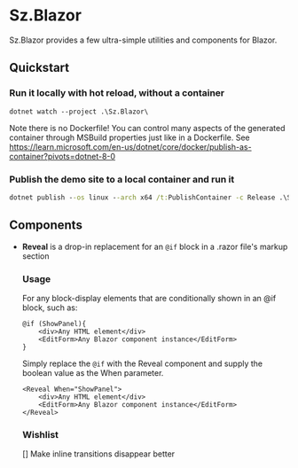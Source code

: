 # Sz.Blazor

Sz.Blazor provides a few ultra-simple utilities and components for Blazor.

## Quickstart

### Run it locally with hot reload, without a container
`dotnet watch --project .\Sz.Blazor\`

Note there is no Dockerfile! You can control many aspects of the generated 
container through MSBuild properties just like in a Dockerfile.
See https://learn.microsoft.com/en-us/dotnet/core/docker/publish-as-container?pivots=dotnet-8-0

### Publish the demo site to a local container and run it 
```cmd
dotnet publish --os linux --arch x64 /t:PublishContainer -c Release .\Sz.Blazor\ && docker run -it --init --rm -p 5101:8080 sz-blazor
```


## Components

- **Reveal** is a drop-in replacement for an `@if` block in a .razor file's markup section

  ### Usage
  For any block-display elements that are conditionally shown in an @if block, such as:
  ```razor
  @if (ShowPanel){
	  <div>Any HTML element</div>
	  <EditForm>Any Blazor component instance</EditForm>
  }
  ```
  Simply replace the `@if` with the Reveal component and supply the boolean
  value as the When parameter.
  ```razor
  <Reveal When="ShowPanel">
	  <div>Any HTML element</div>
	  <EditForm>Any Blazor component instance</EditForm>
  </Reveal>
  ```

  ### Wishlist
  
  [] Make inline transitions disappear better
